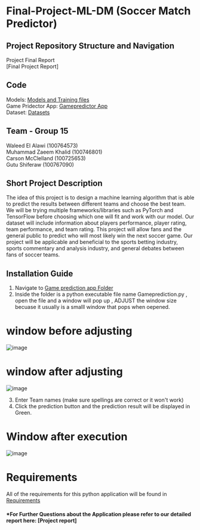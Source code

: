 # Final-Project-ML-DM (Soccer Match Predictor) 



## Project Repository Structure and Navigation<br>


Project Final Report<br>
[Final Project Report]


## Code<br>
Models:  [Models and Training files](https://github.com/Waleed20210/Final-Project-Machine-Learning-and-Data-Mining/tree/main/models%20and%20Training%20files) <br>
Game Pridector App: [Gamepredictor App](https://github.com/Waleed20210/Final-Project-Machine-Learning-and-Data-Mining/tree/main/Game%20Predictor%20app) <br>
Dataset: [Datasets](https://github.com/Waleed20210/Final-Project-Machine-Learning-and-Data-Mining/tree/main/Dataset/archive%20(1)) <br> 






## Team - Group 15
Waleed El Alawi (100764573)<br> 
Muhammad Zaeem Khalid (100746801)<br>
Carson McClelland (100725653)<br>
Gutu Shiferaw (100767090)<br>

## Short Project Description
The idea of this project is to design a machine learning algorithm that is able to predict the results between different teams and choose the best team. We will be trying multiple frameworks/libraries such as PyTorch and TensorFlow before choosing which one will fit and work with our model. Our dataset will include information about players performance, player rating, team performance, and team rating. This project will allow fans and the general public to predict who will most likely win the next soccer game. Our project will be applicable and beneficial to the sports betting industry, sports commentary and analysis industry, and general debates between fans of soccer teams.
## Installation Guide
1. Navigate to  [Game prediction app Folder](https://github.com/Waleed20210/Final-Project-Machine-Learning-and-Data-Mining/tree/main/Game%20Predictor%20app)
2. Inside the folder is a python executable file name Gameprediction.py , open the file and a window will pop up , ADJUST the window size becuase it usually is a smalll window that pops when oepened. 
  # window before adjusting 
![image](https://user-images.githubusercontent.com/80534064/229390421-071e426a-009a-4466-9b64-c3f21805c21e.png)
  # window after adjusting
 ![image](https://user-images.githubusercontent.com/80534064/229390496-de4c431e-a67d-437a-b8b0-6310b83113b5.png)

3. Enter Team names (make sure spellings are correct or it won't work)
4. Click the prediction button and the prediction result will be displayed in Green. 
  # Window after execution
  ![image](https://user-images.githubusercontent.com/80534064/229390839-52000007-e66e-450d-975f-aa6d6518622b.png)

# Requirements
All of the requirements for this python application will be found in [Requirements](https://github.com/Waleed20210/Final-Project-Machine-Learning-and-Data-Mining/blob/main/Requirements.txt)
#### *For Further Questions about the Application please refer to our detailed report here: [Project report] 

